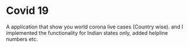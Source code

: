 # Covid 19

A application that show you world corona live cases (Country wise).
and I implemented the functionality for Indian states only, added helpline numbers etc.


